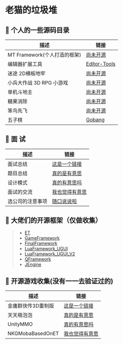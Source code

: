 # 老猫的垃圾堆


## 🤺 个人的一些源码目录
描述 | 链接
--- | ---
MT Framework(个人打造的框架) | [尚未开源](https://github.com/LaoMaoKaKa/MT-Framework)
编辑器扩展工具 | [Editor-Tools](https://github.com/LaoMaoKaKa/Editor-Tools)
迷途 2D横板地牢 | [尚未开源](https://github.com/LaoMaoKaKa/MT-Framework)
小兵大作战 3D RPG 小游戏 | [尚未开源](https://github.com/LaoMaoKaKa/Tiny-Troopers)
单机斗地主 | [尚未开源](https://github.com/LaoMaoKaKa/Fight-the-Landlord)
糖果消除 | [尚未开源](https://github.com/LaoMaoKaKa/Candy-Elimination)
笨鸟先飞 | [尚未开源](https://github.com/LaoMaoKaKa/MT-Framework)
五子棋 | [Gobang](https://github.com/LaoMaoKaKa/Gobang)


## 🤺 面 试 
描述 | 链接
--- | ---
面试总结 | [这是一个链接](https://github.com/LaoMaoKaKa/Note/blob/main/%E9%9D%A2%E8%AF%95%E5%A4%8D%E4%B9%A0)
题目总结 | [真的是有意思](https://github.com/LaoMaoKaKa/Note/blob/main/%E9%A2%98%E7%9B%AE%E7%BB%83%E4%B9%A0)
设计模式 | [真的有意思吗](https://github.com/LaoMaoKaKa/Note/blob/main/Unity%E5%BD%93%E4%B8%AD%E5%B8%B8%E7%94%A8%E7%9A%84%E8%AE%BE%E8%AE%A1%E6%A8%A1%E5%BC%8F)
面试的交流 | [我也觉得有意思](https://github.com/LaoMaoKaKa/Note/blob/main/%E9%9D%A2%E8%AF%95%E7%9A%84%E4%BA%A4%E6%B5%81)
选公司的注意事项 | [随口说说啦](https://github.com/LaoMaoKaKa/Note/blob/main/%E9%80%89%E5%85%AC%E5%8F%B8%E7%9A%84%E6%B3%A8%E6%84%8F%E4%BA%8B%E9%A1%B9)


## 🤺 大佬们的开源框架（仅做收集）
>* [ET](https://github.com/egametang/ET)
>* [GameFramework](https://github.com/EllanJiang/GameFramework)
>* [FinalFramework](https://github.com/jarjin/FinalFramework)
>* [LuaFramework_UGUI](https://github.com/jarjin/LuaFramework_UGUI)
>* [LuaFramework_UGUI_V2](https://github.com/jarjin/LuaFramework_UGUI_V2)
>* [QFramework](https://github.com/liangxiegame/QFramework)
>* [JEngine](https://github.com/JasonXuDeveloper/JEngine)

## 🤺 开源游戏收集(没有一一去验证过的)
描述 | 链接
--- | ---
金庸群侠传3D重制版 | [这是一个链接](https://github.com/jynew/jynew)
天天萌泡泡 | [真的是有意思](https://github.com/superzhan/UnityBubbleGame)
UnityMMO | [真的有意思吗](https://github.com/liuhaopen/UnityMMO)
NKGMobaBasedOnET | [我也觉得有意思](https://github.com/wqaetly/NKGMobaBasedOnET)
